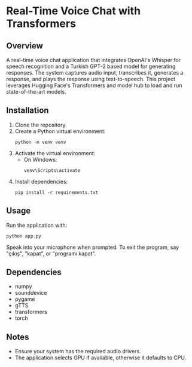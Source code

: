 # Real-Time Voice Chat with Transformers

## Overview
A real-time voice chat application that integrates OpenAI's Whisper for speech recognition and a Turkish GPT-2 based model for generating responses. The system captures audio input, transcribes it, generates a response, and plays the response using text-to-speech.
This project leverages Hugging Face's Transformers and model hub to load and run state-of-the-art models.

## Installation
1. Clone the repository.
2. Create a Python virtual environment:
   ```
   python -m venv venv
   ```
3. Activate the virtual environment:
   - On Windows:
     ```
     venv\Scripts\activate
     ```
4. Install dependencies:
   ```
   pip install -r requirements.txt
   ```

## Usage
Run the application with:
```
python app.py
```
Speak into your microphone when prompted. To exit the program, say "çıkış", "kapat", or "programı kapat".

## Dependencies
- numpy
- sounddevice
- pygame
- gTTS
- transformers
- torch

## Notes
- Ensure your system has the required audio drivers.
- The application selects GPU if available, otherwise it defaults to CPU.
